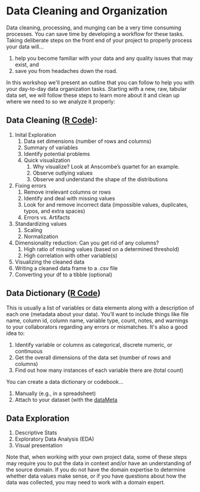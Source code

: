# Data Cleaning and Organization

Data cleaning, processing, and munging can be a very time consuming processes. You can save time by developing a workflow for these tasks. Taking deliberate steps on the front end of your project to properly process your data will...

  1. help you become familiar with your data and any quality issues that may exist, and
  2. save you from headaches down the road.

In this workshop we'll present an outline that you can follow to help you with your day-to-day data organization tasks. Starting with a new, raw, tabular data set, we will follow these steps to learn more about it and clean up where we need to so we analyze it properly:

## Data Cleaning ([R Code](https://github.com/carsonicator/data-cleaning-with-r/blob/master/data_cleaning_and_exploration.r)):
1. Inital Exploration
   1. Data set dimensions (number of rows and columns)
   2. Summary of variables
   3. Identify potential problems
   4. Quick visualization
      1. Why visualize? Look at Anscombe’s quartet for an example.
      2. Observe outlying values
      3. Observe and understand the shape of the distributions
2. Fixing errors
   1. Remove irrelevant columns or rows
   2. Identify and deal with missing values
   3. Look for and remove incorrect data (impossible values, duplicates, typos, and extra spaces)
   4. Errors vs. Artifacts
3. Standardizing values
   1. Scaling
   2. Normalization
4. Dimensionality reduction: Can you get rid of any columns?
   1. High ratio of missing values (based on a determined threshold)
   2. High correlation with other variable(s)
5. Visualizing the cleaned data
6. Writing a cleaned data frame to a .csv file
7. Converting your df to a tibble (optional)

## Data Dictionary ([R Code](https://github.com/carsonicator/data-cleaning-with-r/blob/master/create_data_dictionary.r))
This is usually a list of variables or data elements along with a description of each one (metadata about your data). You’ll want to include things like file name, column id, column name, variable type, count, notes, and warnings to your collaborators regarding any errors or mismatches. It's also a good idea to:

1. Identify variable or columns as categorical, discrete numeric, or continuous
2. Get the overall dimensions of the data set (number of rows and columns)
3. Find out how many instances of each variable there are (total count)

You can create a data dictionary or codebook...
   1. Manually (e.g., in a spreadsheet)
   2. Attach to your dataset (with the [dataMeta](https://cran.r-project.org/web/packages/dataMeta/vignettes/dataMeta_Vignette.html)

## Data Exploration
1. Descriptive Stats
2. Exploratory Data Analysis (EDA)
3. Visual presentation

Note that, when working with your own project data, some of these steps may require you to put the data in context and/or have an understanding of the source domain. If you do not have the domain expertise to determine whether data values make sense, or if you have questions about how the data was collected, you may need to work with a domain expert.
